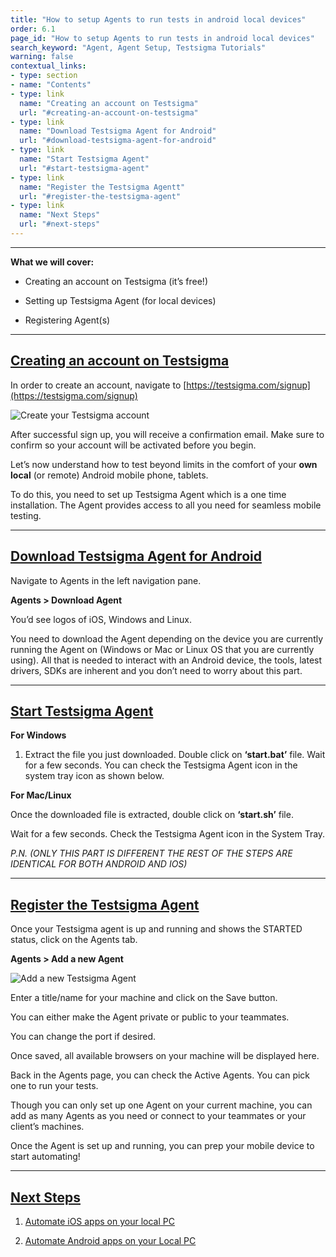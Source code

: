 ```yaml
---
title: "How to setup Agents to run tests in android local devices"
order: 6.1
page_id: "How to setup Agents to run tests in android local devices"
search_keyword: "Agent, Agent Setup, Testsigma Tutorials"
warning: false
contextual_links:
- type: section
- name: "Contents"
- type: link
  name: "Creating an account on Testsigma"
  url: "#creating-an-account-on-testsigma"
- type: link
  name: "Download Testsigma Agent for Android"
  url: "#download-testsigma-agent-for-android"
- type: link
  name: "Start Testsigma Agent"
  url: "#start-testsigma-agent"
- type: link
  name: "Register the Testsigma Agentt"
  url: "#register-the-testsigma-agent"
- type: link
  name: "Next Steps"
  url: "#next-steps"
---
```


---

**What we will cover:**

* Creating an account on Testsigma (it’s free!)

* Setting up Testsigma Agent (for local devices)

* Registering Agent(s)

---
## [Creating an account on Testsigma](#creating-an-account-on-testsigma)

In order to create an account, navigate to [https://testsigma.com/signup](https://testsigma.com/signup)

![Create your Testsigma account](https://docs.testsigma.com/images/tutorials/setup-agents-to-run-on-local-devices/testsigma-create-account.png)

After successful sign up, you will receive a confirmation email. Make sure to confirm so your account will be activated before you begin.

Let’s now understand how to test beyond limits in the comfort of your **own local** (or remote) Android mobile phone, tablets.

To do this, you need to set up Testsigma Agent which is a one time installation. The Agent provides access to all you need for seamless mobile testing.

---

## [Download Testsigma Agent for Android](#download-testsigma-agent-for-android)

Navigate to Agents in the left navigation pane.

**Agents > Download Agent**

You’d see logos of iOS, Windows and Linux.

You need to download the Agent depending on the device you are currently running the Agent on (Windows or Mac or Linux OS that you are currently using). All that is needed to interact with an Android device, the tools, latest drivers, SDKs are inherent and you don’t need to worry about this part. 

---
## [Start Testsigma Agent](#start-testsigma-agent)

**For Windows**

1. Extract the file you just downloaded. Double click on **‘start.bat’** file. Wait for a few seconds. You can check the Testsigma Agent icon in the system tray icon as shown below.


**For Mac/Linux**

Once the downloaded file is extracted, double click on **‘start.sh’** file.

Wait for a few seconds. Check the Testsigma Agent icon in the System Tray.

_P.N.  (ONLY THIS PART IS DIFFERENT THE REST OF THE STEPS ARE IDENTICAL FOR BOTH ANDROID AND IOS)_

---

## [Register the Testsigma Agent](#register-the-testsigma-agent)

Once your Testsigma agent is up and running and shows the STARTED status, click on the Agents tab.

**Agents > Add a new Agent**

![Add a new Testsigma Agent](https://docs.testsigma.com/images/tutorials/setup-agents-to-run-on-local-devices/add-new-agent-testsigma.png)

Enter a title/name for your machine and click on the Save button.

You can either make the Agent private or public to your teammates.

You can change the port if desired.

Once saved, all available browsers on your machine will be displayed here.


Back in the Agents page, you can check the Active Agents. You can pick one to run your tests.

Though you can only set up one Agent on your current machine, you can add as many Agents as you need or connect to your teammates or your client’s machines.


Once the Agent is set up and running, you can prep your mobile device to start automating!

---
## [Next Steps](#next-steps)

1. [Automate iOS apps on your local PC](https://testsigma.com/tutorials/test-cases/android-apps/build-tests-using-local-devices/)

2. [Automate Android apps on your Local PC](https://testsigma.com/tutorials/test-cases/ios-apps/build-tests-using-local-devices/)
